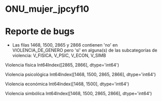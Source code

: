 # ONU_mujer_jpcyf10

# Reporte de bugs

- Las filas 1468, 1500, 2865 y 2866 contienen 'no' en VIOLENCIA_DE_GENERO pero 'sí' en alguna(s) de las subcategorías de violencia: V_FISICA, V_PSIC, V_ECON, V_SIMB


Violencia física
Int64Index([2865, 2866], dtype='int64')


Violencia psicológica
Int64Index([1468, 1500, 2865, 2866], dtype='int64')


Violencia económica
Int64Index([1468, 1500], dtype='int64')



Violencia simbólica
Int64Index([1468, 1500, 2865, 2866], dtype='int64')

